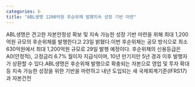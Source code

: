 ```yaml
---
categories: b
title: "ABL생명 1200억원 후순위채 발행지속 성장 기반 마련"
---
```

ABL생명은 견고한 자본안정성 확보 및 지속 가능한 성장 기반 마련을 위해 최대 1,200억원 규모의 후순위채를 발행한다고 23일 밝혔다.이번 후순위채는 공모 방식으로 최소 630억원에서 최대 1,200억원 규모로 29일 발행 예정이다. 후순위채의 신용등급은 A0(안정적), 고정금리 6.7% 월이자 지급식이며, 10년 만기지만 5년 경과 이후 발행자가 상환할 수 있다.ABL생명은 후순위채 발행으로 확충되는 자본으로 영업 및 투자 확대 등 지속 가능한 성장을 위한 기반을 마련하고 내년 도입되는 새 국제회계기준(IFRS17)과 자본건전